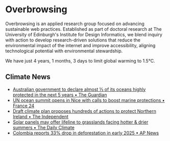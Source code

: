 # Overbrowsing

Overbrowsing is an applied research group focused on advancing sustainable web practices. Established as part of doctoral research at The University of Edinburgh's Institute for Design Informatics, we blend inquiry with action to develop research-driven solutions that reduce the environmental impact of the internet and improve accessibility, aligning technological potential with environmental stewardship.

<!-- clock-time -->
We have just 4 years, 1 months, 3 days to limit global warming to 1.5°C.
<!-- /clock-time -->

## Climate News
<!-- clock-news -->
- [Australian government to declare almost ⅓ of its oceans highly protected in the next 5 years • The Guardian](https://www.france24.com/en/environment/20250609-un-world-oceans-france-pollution-climate )
- [UN ocean summit opens in Nice with calls to boost marine protections • France 24 ](https://www.france24.com/en/environment/20250609-un-world-oceans-france-pollution-climate )
- [Draft climate plan proposes hundreds of actions to protect Northern Ireland  • The Independent](https://www.independent.co.uk/climate-change/news/northern-ireland-agriculture-ngos-environment-rebecca-black-b2766137.html )
- [Solar panels may offer lifeline to grasslands facing hotter & drier summers • The Daily Climate](https://www.dailyclimate.org/solar-panels-may-offer-lifeline-to-grasslands-facing-hotter-drier-summers-2672321568.html )
- [Colombia reports 33% drop in deforestation in early 2025 • AP News](https://apnews.com/article/deforestation-colombia-amazon-environment-data-2025-crime-crackdown-coca-21dd60ac0865cecb12ca1870ab4de645 )
<!-- /clock-news -->
